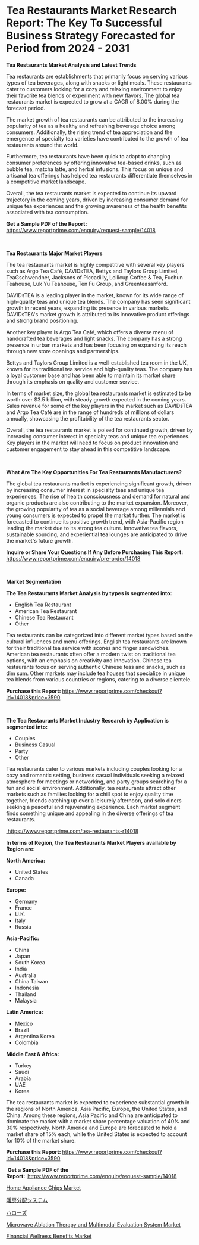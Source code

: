 <p><h1>Tea Restaurants Market Research Report: The Key To Successful Business Strategy Forecasted for Period from 2024 - 2031</h1></p><p><strong>Tea Restaurants Market Analysis and Latest Trends</strong></p>
<p><p>Tea restaurants are establishments that primarily focus on serving various types of tea beverages, along with snacks or light meals. These restaurants cater to customers looking for a cozy and relaxing environment to enjoy their favorite tea blends or experiment with new flavors. The global tea restaurants market is expected to grow at a CAGR of 8.00% during the forecast period.</p><p>The market growth of tea restaurants can be attributed to the increasing popularity of tea as a healthy and refreshing beverage choice among consumers. Additionally, the rising trend of tea appreciation and the emergence of specialty tea varieties have contributed to the growth of tea restaurants around the world.</p><p>Furthermore, tea restaurants have been quick to adapt to changing consumer preferences by offering innovative tea-based drinks, such as bubble tea, matcha latte, and herbal infusions. This focus on unique and artisanal tea offerings has helped tea restaurants differentiate themselves in a competitive market landscape.</p><p>Overall, the tea restaurants market is expected to continue its upward trajectory in the coming years, driven by increasing consumer demand for unique tea experiences and the growing awareness of the health benefits associated with tea consumption.</p></p>
<p><strong>Get a Sample PDF of the Report:&nbsp;</strong> <a href="https://www.reportprime.com/enquiry/request-sample/14018">https://www.reportprime.com/enquiry/request-sample/14018</a></p>
<p>&nbsp;</p>
<p><strong>Tea Restaurants Major Market Players</strong></p>
<p><p>The tea restaurants market is highly competitive with several key players such as Argo Tea Café, DAVIDsTEA, Bettys and Taylors Group Limited, TeaGschwendner, Jacksons of Piccadilly, Lollicup Coffee & Tea, Fuchun Teahouse, Luk Yu Teahouse, Ten Fu Group, and Greenteasanford. </p><p>DAVIDsTEA is a leading player in the market, known for its wide range of high-quality teas and unique tea blends. The company has seen significant growth in recent years, expanding its presence in various markets. DAVIDsTEA's market growth is attributed to its innovative product offerings and strong brand positioning.</p><p>Another key player is Argo Tea Café, which offers a diverse menu of handcrafted tea beverages and light snacks. The company has a strong presence in urban markets and has been focusing on expanding its reach through new store openings and partnerships.</p><p>Bettys and Taylors Group Limited is a well-established tea room in the UK, known for its traditional tea service and high-quality teas. The company has a loyal customer base and has been able to maintain its market share through its emphasis on quality and customer service.</p><p>In terms of market size, the global tea restaurants market is estimated to be worth over $3.5 billion, with steady growth expected in the coming years. Sales revenue for some of the key players in the market such as DAVIDsTEA and Argo Tea Café are in the range of hundreds of millions of dollars annually, showcasing the profitability of the tea restaurants sector.</p><p>Overall, the tea restaurants market is poised for continued growth, driven by increasing consumer interest in specialty teas and unique tea experiences. Key players in the market will need to focus on product innovation and customer engagement to stay ahead in this competitive landscape.</p></p>
<p>&nbsp;</p>
<p><strong>What Are The Key Opportunities For Tea Restaurants Manufacturers?</strong></p>
<p><p>The global tea restaurants market is experiencing significant growth, driven by increasing consumer interest in specialty teas and unique tea experiences. The rise of health consciousness and demand for natural and organic products are also contributing to the market expansion. Moreover, the growing popularity of tea as a social beverage among millennials and young consumers is expected to propel the market further. The market is forecasted to continue its positive growth trend, with Asia-Pacific region leading the market due to its strong tea culture. Innovative tea flavors, sustainable sourcing, and experiential tea lounges are anticipated to drive the market's future growth.</p></p>
<p><strong>Inquire or Share Your Questions If Any Before Purchasing This Report:</strong> <a href="https://www.reportprime.com/enquiry/pre-order/14018">https://www.reportprime.com/enquiry/pre-order/14018</a></p>
<p>&nbsp;</p>
<p><strong>Market Segmentation</strong></p>
<p><strong>The Tea Restaurants Market Analysis by types is segmented into:</strong></p>
<p><ul><li>English Tea Restaurant</li><li>American Tea Restaurant</li><li>Chinese Tea Restaurant</li><li>Other</li></ul></p>
<p><p>Tea restaurants can be categorized into different market types based on the cultural influences and menu offerings. English tea restaurants are known for their traditional tea service with scones and finger sandwiches. American tea restaurants often offer a modern twist on traditional tea options, with an emphasis on creativity and innovation. Chinese tea restaurants focus on serving authentic Chinese teas and snacks, such as dim sum. Other markets may include tea houses that specialize in unique tea blends from various countries or regions, catering to a diverse clientele.</p></p>
<p><strong>Purchase this Report:&nbsp;</strong><a href="https://www.reportprime.com/checkout?id=14018&price=3590">https://www.reportprime.com/checkout?id=14018&price=3590</a></p>
<p>&nbsp;</p>
<p><strong>The Tea Restaurants Market Industry Research by Application is segmented into:</strong></p>
<p><ul><li>Couples</li><li>Business Casual</li><li>Party</li><li>Other</li></ul></p>
<p><p>Tea restaurants cater to various markets including couples looking for a cozy and romantic setting, business casual individuals seeking a relaxed atmosphere for meetings or networking, and party groups searching for a fun and social environment. Additionally, tea restaurants attract other markets such as families looking for a chill spot to enjoy quality time together, friends catching up over a leisurely afternoon, and solo diners seeking a peaceful and rejuvenating experience. Each market segment finds something unique and appealing in the diverse offerings of tea restaurants.</p></p>
<p><a href="https://www.reportprime.com/tea-restaurants-r14018">&nbsp;https://www.reportprime.com/tea-restaurants-r14018</a></p>
<p><strong>In terms of Region, the Tea Restaurants Market Players available by Region are:</strong></p>
<p>
    <p> <strong> North America: </strong>
        <ul>
            <li>United States</li>
            <li>Canada</li>
        </ul>
        </p> 
    <p> <strong> Europe: </strong>
        <ul>
            <li>Germany</li>
            <li>France</li>
            <li>U.K.</li>
            <li>Italy</li>
            <li>Russia</li>
        </ul>
        </p> 
    <p> <strong> Asia-Pacific: </strong>
        <ul>
            <li>China</li>
            <li>Japan</li>
            <li>South Korea</li>
            <li>India</li>
            <li>Australia</li>
            <li>China Taiwan</li>
            <li>Indonesia</li>
            <li>Thailand</li>
            <li>Malaysia</li>
        </ul>
        </p> 
    <p> <strong> Latin America: </strong>
        <ul>
            <li>Mexico</li>
            <li>Brazil</li>
            <li>Argentina Korea</li>
            <li>Colombia</li>
        </ul>
        </p> 
    <p> <strong> Middle East & Africa: </strong>
        <ul>
            <li>Turkey</li>
            <li>Saudi</li>
            <li>Arabia</li>
            <li>UAE</li>
            <li>Korea</li>
        </ul>
    </p>
    </p>
<p><p>The tea restaurants market is expected to experience substantial growth in the regions of North America, Asia Pacific, Europe, the United States, and China. Among these regions, Asia Pacific and China are anticipated to dominate the market with a market share percentage valuation of 40% and 30% respectively. North America and Europe are forecasted to hold a market share of 15% each, while the United States is expected to account for 10% of the market share.</p></p>
<p><strong>Purchase this Report: </strong><a href="https://www.reportprime.com/checkout?id=14018&price=3590">https://www.reportprime.com/checkout?id=14018&price=3590</a></p>
<p>&nbsp;<strong>Get a Sample PDF of the Report:&nbsp;&nbsp;</strong><a href="https://www.reportprime.com/enquiry/request-sample/14018">https://www.reportprime.com/enquiry/request-sample/14018</a></p>
<p><strong></strong></p>
<p><p><a href="https://medium.com/@lottierunte68/home-appliance-chips-industry-analysis-report-its-market-size-growing-with-a-cagr-of-12-1-9fe3729f839a">Home Appliance Chips Market</a></p><p><a href="https://medium.com/@amandasantosxavier51/%E3%82%B0%E3%83%AD%E3%83%BC%E3%83%90%E3%83%AB%E6%9A%96%E6%88%BF%E9%85%8D%E5%B8%83%E3%82%B7%E3%82%B9%E3%83%86%E3%83%A0%E5%B8%82%E5%A0%B4%E3%81%AE%E8%A6%8F%E6%A8%A1%E3%81%A8%E5%B8%82%E5%A0%B4%E5%8B%95%E5%90%91%E5%88%86%E6%9E%90-%E5%9C%B0%E5%9F%9F%E5%88%A5%E8%A6%8B%E9%80%9A%E3%81%97-%E7%AB%B6%E4%BA%89%E6%88%A6%E7%95%A5%E4%BA%88%E6%B8%AC-2024%E5%B9%B4%E3%81%8B%E3%82%892031%E5%B9%B4%E3%81%BE%E3%81%A7-a6ef2a563c44">暖房分配システム</a></p><p><a href="https://medium.com/@jarredmertz53/%E3%82%B0%E3%83%AD%E3%83%BC%E3%83%90%E3%83%AB%E3%83%8F%E3%83%AD%E3%83%BC%E7%94%A3%E6%A5%AD-%E3%82%BF%E3%82%A4%E3%83%97-%E7%94%A8%E9%80%94-%E5%B8%82%E5%A0%B4%E3%83%97%E3%83%AC%E3%83%BC%E3%83%A4%E3%83%BC-%E5%9C%B0%E5%9F%9F%E6%88%90%E9%95%B7%E5%88%86%E6%9E%90-%E3%81%8A%E3%82%88%E3%81%B3%E5%B0%86%E6%9D%A5%E3%81%AE%E3%82%B7%E3%83%8A%E3%83%AA%E3%82%AA-2024%E5%B9%B4-2031%E5%B9%B4-ac8140fdcd46">ハローズ</a></p><p><a href="https://medium.com/@codystark63/microwave-ablation-therapy-and-multimodal-evaluation-system-market-emerging-trends-and-future-ef4e50155375">Microwave Ablation Therapy and Multimodal Evaluation System Market</a></p><p><a href="https://github.com/dancokkoe288/Market-Research-Report-List-1/blob/main/financial-wellness-benefits-market.md">Financial Wellness Benefits Market</a></p></p>